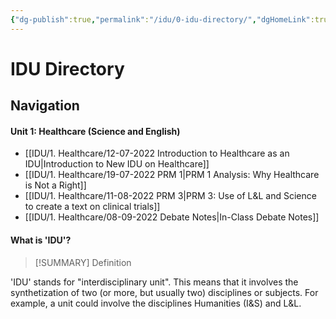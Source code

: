 ```yaml
---
{"dg-publish":true,"permalink":"/idu/0-idu-directory/","dgHomeLink":true,"dgPassFrontmatter":false}
---
```


# IDU Directory

## Navigation
#### Unit 1: Healthcare (Science and English)
- [[IDU/1. Healthcare/12-07-2022 Introduction to Healthcare as an IDU|Introduction to New IDU on Healthcare]] 
- [[IDU/1. Healthcare/19-07-2022 PRM 1|PRM 1 Analysis: Why Healthcare is Not a Right]]  
- [[IDU/1. Healthcare/11-08-2022 PRM 3|PRM 3: Use of L&L and Science to create a text on clinical trials]] 
- [[IDU/1. Healthcare/08-09-2022 Debate Notes|In-Class Debate Notes]]


#### What is 'IDU'?
> [!SUMMARY] Definition
> 
'IDU' stands for "interdisciplinary unit". This means that it involves the synthetization of two (or more, but usually two) disciplines or subjects. For example, a unit could involve the disciplines Humanities (I&S) and L&L.  
